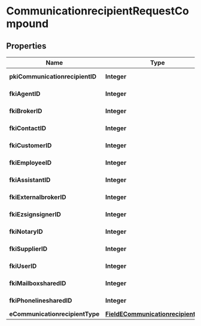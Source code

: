 

# CommunicationrecipientRequestCompound

## Properties

Name | Type | Description | Notes
------------ | ------------- | ------------- | -------------
**pkiCommunicationrecipientID** | **Integer** | The unique ID of the Communicationrecipient. |  [optional]
**fkiAgentID** | **Integer** | The unique ID of the Agent. |  [optional]
**fkiBrokerID** | **Integer** | The unique ID of the Broker. |  [optional]
**fkiContactID** | **Integer** | The unique ID of the Contact |  [optional]
**fkiCustomerID** | **Integer** | The unique ID of the Customer. |  [optional]
**fkiEmployeeID** | **Integer** | The unique ID of the Employee. |  [optional]
**fkiAssistantID** | **Integer** | The unique ID of the Assistant. |  [optional]
**fkiExternalbrokerID** | **Integer** | The unique ID of the Externalbroker. |  [optional]
**fkiEzsignsignerID** | **Integer** | The unique ID of the Ezsignsigner |  [optional]
**fkiNotaryID** | **Integer** | The unique ID of the Notary. |  [optional]
**fkiSupplierID** | **Integer** | The unique ID of the Supplier. |  [optional]
**fkiUserID** | **Integer** | The unique ID of the User |  [optional]
**fkiMailboxsharedID** | **Integer** | The unique ID of the Mailboxshared |  [optional]
**fkiPhonelinesharedID** | **Integer** | The unique ID of the Phonelineshared |  [optional]
**eCommunicationrecipientType** | [**FieldECommunicationrecipientType**](FieldECommunicationrecipientType.md) |  |  [optional]




